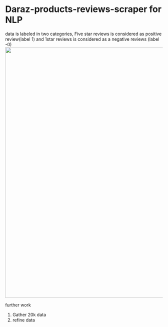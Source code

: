 # Daraz-products-reviews-scraper for NLP

data is labeled in two categories, Five star reviews is considered as positive review(label 1) and 1star reviews is considered as a negative reviews (label -0)
<img src="e5kui\src\assets\img\launch\bunda3d5000FloorElevatorControlsFigmaPrototypeFileRouting.png" width="800px" height="auto">

further work

1. Gather 20k data
2. refine data
